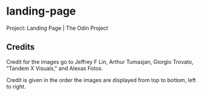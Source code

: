 # landing-page
Project: Landing Page | The Odin Project

## Credits

Credit for the images go to Jeffrey F Lin, Arthur Tumasjan, Giorgio Trovato, "Tandem X Visuals," and Alexas Fotos.

Credit is given in the order the images are displayed from top to bottom, left to right.